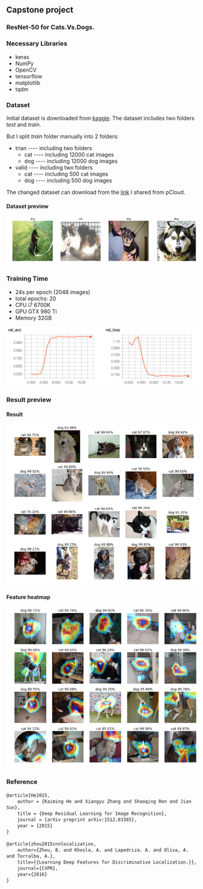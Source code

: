 ## Capstone project
### ResNet-50 for Cats.Vs.Dogs.

### Necessary Libraries
- keras
- NumPy
- OpenCV
- tensorflow
- matplotlib
- tqdm

### Dataset
Initial dataset is downloaded from [kaggle](https://www.kaggle.com/c/dogs-vs-cats-redux-kernels-edition/data). The dataset includes two folders *test* and *train*.

But I split *train* folder manually into 2 folders:

- trian ---- including two folders
	- cat ---- including 12000 cat images
	- dog ---- including 12000 dog images
- valid ---- including two folders 
 	- cat ---- including 500 cat images
	- dog ---- including 500 dog images


The changed dataset can download from the [link](https://my.pcloud.com/publink/show?code=XZHx8PZkM8tUtIwjw0GQYpwAuu38FPeMEly) I shared from pCloud.

#### Dataset preview

![](img/resized.png)

### Training Time

- 24s per epoch (2048 images)
- total epochs: 20
- CPU i7 6700K
- GPU GTX 980 Ti
- Memory 32GB

![](img/with_transferlearning.png)

### Result preview

#### Result

![](img/result.png)

#### Feature heatmap

![](img/featuremap_with_transferlearning.png)

### Reference

```
@article{He2015,
    author = {Kaiming He and Xiangyu Zhang and Shaoqing Ren and Jian Sun},
    title = {Deep Residual Learning for Image Recognition},
    journal = {arXiv preprint arXiv:1512.03385},
    year = {2015}
}

@article{zhou2015cnnlocalization,
    author={Zhou, B. and Khosla, A. and Lapedriza. A. and Oliva, A. and Torralba, A.},
    title={{Learning Deep Features for Discriminative Localization.}},
    journal={CVPR},
    year={2016}
}
```

